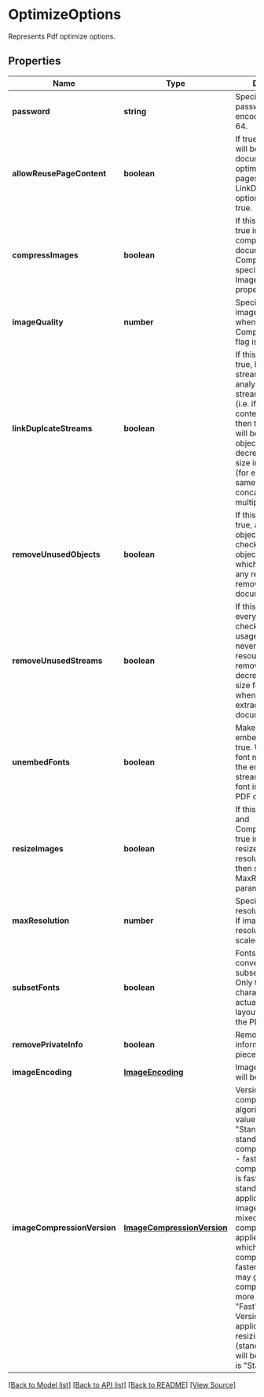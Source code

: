 ﻿# OptimizeOptions
Represents Pdf optimize options.

## Properties
Name | Type | Description | Notes
------------ | ------------- | ------------- | -------------
**password** | **string** | Specifies document password (if any) encoded with base-64. | [optional]
**allowReusePageContent** | **boolean** | If true page contents will be reused when document is optimized for equal pages. LinkDuplcateStreams option must be set to true. | [optional]
**compressImages** | **boolean** | If this flag is set to true images will be compressed in the document. Compression level is specified with ImageQuality property. | [optional]
**imageQuality** | **number** | Specifies level of image compression when CompressImages flag is used. | [optional]
**linkDuplcateStreams** | **boolean** | If this flag is set to true, Resource streams will be analyzed. If duplicate streams are found (i.e. if stream contents is equal), then thees streams will be stored as one object. This allows to decrease document size in some cases (for example, when same document was concatenated multiple times). | [optional]
**removeUnusedObjects** | **boolean** | If this flag is set to true, all document objects will be checked and unused objects (i.e. objects which does not have any reference) are removed from document. | [optional]
**removeUnusedStreams** | **boolean** | If this flag set to true, every resource is checked on it's usage. If resource is never used, then resources is removed. This may decrease document size for example when pages were extracted from document.  | [optional]
**unembedFonts** | **boolean** | Make fonts not embedded if set to true. Unembedding a font means removing the embedded byte stream data of the font included in a PDF document. | [optional]
**resizeImages** | **boolean** | If this flag set to true and CompressImages is true images will be resized if image resolution is greater then specified MaxResolution parameter. | [optional]
**maxResolution** | **number** | Specifies maximum resolution of images. If image has higher resolution it will be scaled. | [optional]
**subsetFonts** | **boolean** | Fonts will be converted into subsets if set to true. Only those characters that are actually used in the layout are stored in the PDF.  | [optional]
**removePrivateInfo** | **boolean** | Remove private information (page piece info). | [optional]
**imageEncoding** | [**ImageEncoding**](ImageEncoding.md) | Image encode which will be used. | [optional]
**imageCompressionVersion** | [**ImageCompressionVersion**](ImageCompressionVersion.md) | Version of compression algorithm. Possible values are: "Standard" - standard compression, "Fast" - fast (improved compression which is faster then standard but may be applicable not for all images), "Mixed" - mixed (standard compression is applied to images which can not be compressed by faster algorithm, this may give best compression but more slow then "Fast" algorithm. Version "Fast" is not applicable for resizing images (standard method will be used). Default is "Standard". | [optional]

[[Back to Model list]](../README.md#documentation-for-models) [[Back to API list]](../README.md#documentation-for-api-endpoints) [[Back to README]](../README.md) [[View Source]](../src/models/optimizeOptions.ts)

